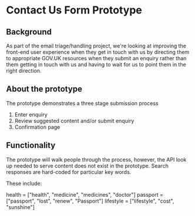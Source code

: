 # Contact Us Form Prototype

## Background

As part of the email triage/handling project, we're looking at improving the front-end user experience when they get in touch with us by directing them to appropriate GOV.UK resources when they submit an enquiry rather than them getting in touch with us and having to wait for us to point them in the right direction. 

## About the prototype

The prototype demonstrates a three stage submission process 

1. Enter enquiry
2. Review suggested content and/or submit enquiry
3. Confirmation page

## Functionality

The prototype will walk people through the process, however, the API look up needed to serve content does not exist in the prototype. Search responses are hard-coded for particular key words.

These include:

health = ["health", "medicine", "medicines", "doctor"]
passport = ["passport", "lost", "renew", "Passport"]
lifestyle = ["lifestyle", "cost", "sunshine"]

